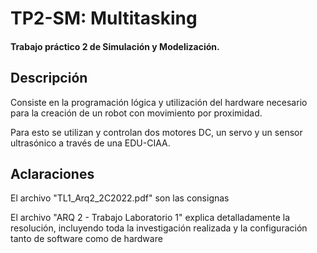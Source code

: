 # TP2-SM: Multitasking
<h4> Trabajo práctico 2 de Simulación y Modelización. </h4>

## Descripción
<p> Consiste en la programación lógica y utilización del hardware necesario para la creación de un robot con movimiento por proximidad. </p>
<p> Para esto se utilizan y controlan dos motores DC, un servo y un sensor ultrasónico a través de una EDU-CIAA. </p>

## Aclaraciones
<p> El archivo "TL1_Arq2_2C2022.pdf" son las consignas </p>
<p> El archivo "ARQ 2 - Trabajo Laboratorio 1" explica detalladamente la resolución, incluyendo toda la investigación realizada y la configuración tanto de software como de hardware </p>
